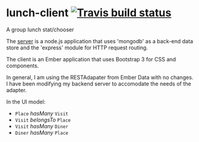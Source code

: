 lunch-client [![Travis build status](http://travis-ci.org/shhQuiet/lunch-client.png)](http://travis-ci.org/shhQuiet/lunch-client)
============

A group lunch stat/chooser

The [server](http://github.com/shhQuiet/lunch) is a node.js application that uses 'mongodb' as a back-end data store and the 'express' module for HTTP request routing.

The client is an Ember application that uses Bootstrap 3 for CSS and components.

In general, I am using the RESTAdapater from Ember Data with no changes.  I have been modifying my backend server to accomodate the needs of the adapter.

In the UI model:

- `Place` *hasMany* `Visit`
- `Visit` *belongsTo* `Place`
- `Visit` *hasMany* `Diner`
- `Diner` *hasMany* `Place`
